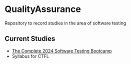 # QualityAssurance
Repository to record studies in the area of ​​software testing

## Current Studies
- [The Complete 2024 Software Testing Bootcamp](https://www.udemy.com/course/testerbootcamp/?couponCode=MTST7102224A2)
- Syllabus for CTFL
